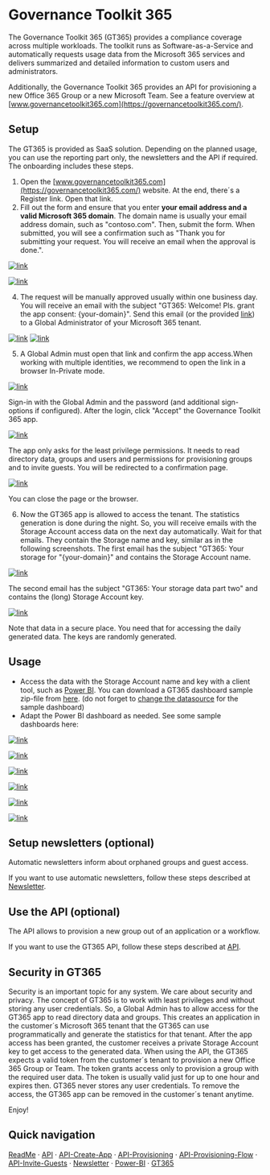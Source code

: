 # Governance Toolkit 365

The Governance Toolkit 365 (GT365) provides a compliance coverage across multiple workloads. The toolkit runs as Software-as-a-Service and automatically requests usage data from the Microsoft 365 services and delivers summarized and detailed information to custom users and administrators.

Additionally, the Governance Toolkit 365 provides an API for provisioning a new Office 365 Group or a new Microsoft Team. See a feature overview at [www.governancetoolkit365.com](https://governancetoolkit365.com/).

## Setup

The GT365 is provided as SaaS solution. Depending on the planned usage, you can use the reporting part only, the newsletters and the API if required. The  onboarding includes these steps.

1. Open the [www.governancetoolkit365.com](https://governancetoolkit365.com/) website. At the end, there´s a Register link. Open that link.
2. Fill out the form and ensure that you enter **your email address and a valid Microsoft 365 domain**. The domain name is usually your email address domain, such as "contoso.com". Then, submit the form. When submitted, you will see a confirmation such as "Thank you for submitting your request. You will receive an email when the approval is done.".

[![link](./images/register-1.png)](./images/register-1 "Click to enlarge")

[![link](./images/register-2.png)](./images/register-2 "Click to enlarge")

4. The request will be manually approved usually within one business day. You will receive an email with the subject "GT365: Welcome! Pls. grant the app consent: {your-domain}".
Send this email (or the provided [link](https://bit.ly/gt365app)) to a Global Administrator of your Microsoft 365 tenant.

[![link](./images/setup-1.png)](./images/setup-1.png "Click to enlarge")
[![link](./images/setup-1b.png)](./images/setup-1b.png "Click to enlarge")

5. A Global Admin must open that link and confirm the app access.When working with multiple identities, we recommend to open the link in a browser In-Private mode.

[![link](./images/setup-2.png)](./images/setup-2 "Click to enlarge")

Sign-in with the Global Admin and the password (and additional sign-options if configured). After the login, click "Accept" the Governance Toolkit 365 app.

[![link](./images/setup-3.png)](./images/setup-3 "Click to enlarge")

The app only asks for the least privilege permissions. It needs to read  directory data, groups and users and permissions for provisioning groups and to invite guests. You will be redirected to a confirmation page.

[![link](./images/setup-4.png)](./images/setup-4 "Click to enlarge")

You can close the page or the browser.

6. Now the GT365 app is allowed to access the tenant. The statistics generation is done during the night. So, you will receive emails with the Storage Account access data on the next day automatically. Wait for that emails. They contain the Storage name and key, similar as in the following screenshots.
The first email has the subject "GT365: Your storage for "{your-domain}" and contains the Storage Account name.

[![link](./images/setup-5.png)](./images/setup-5 "Click to enlarge")

The second email has the subject "GT365: Your storage data part two" and contains the (long) Storage Account key.

[![link](./images/setup-6.png)](./images/setup-6 "Click to enlarge")

Note that data in a secure place. You need that for accessing the daily generated data. The keys are randomly generated.

## Usage

- Access the data with the Storage Account name and key with a client tool, such as [Power BI](https://powerbi.microsoft.com/en-us/downloads/). You can download a GT365 dashboard sample zip-file from [here](https://governancetoolkit365.com/download/GovernanceToolkit365-Template.zip). (do not forget to [change the datasource](./power-bi-datasource.md) for the sample dashboard)
- Adapt the Power BI dashboard as needed. See some sample dashboards here: 

[![link](./images/bi-demo-1.png)](./images/bi-demo-1 "Click to enlarge")

[![link](./images/bi-demo-2.png)](./images/bi-demo-2 "Click to enlarge")

[![link](./images/bi-demo-3.png)](./images/bi-demo-3 "Click to enlarge")

[![link](./images/bi-demo-4.png)](./images/bi-demo-4 "Click to enlarge")

[![link](./images/bi-demo-5.png)](./images/bi-demo-5 "Click to enlarge")

[![link](./images/bi-demo-6.png)](./images/bi-demo-6 "Click to enlarge")

## Setup newsletters (optional)

Automatic newsletters inform about orphaned groups and guest access.

If you want to use automatic newsletters, follow these steps described at [Newsletter](./newsletter.md).

## Use the API (optional)

The API allows to provision a new group out of an application or a workflow.

If you want to use the GT365 API, follow these steps described at [API](./API.md).

## Security in GT365

Security is an important topic for any system. We care about security and privacy. 
The concept of GT365 is to work with least privileges and without storing any user credentials. So, a Global Admin has to allow access for the GT365 app to read directory data and groups. This creates an application in the customer´s Microsoft 365 tenant that the GT365 can use programmatically and generate the statistics for that tenant. After the app access has been granted, the customer receives a private Storage Account key to get access to the generated data.
When using the API, the GT365 expects a valid token from the customer´s tenant to provision a new Office 365 Group or Team. The token grants access only to provision a group with the required user data. The token is usually valid just for up to one hour and expires then.
GT365 never stores any user credentials. To remove the access, the GT365 app can be removed in the customer´s tenant anytime.

Enjoy!

## Quick navigation

[ReadMe](https://github.com/delegate365/GovernanceToolkit365/) &middot; [API](./API.md) &middot; [API-Create-App](./API-create-app.md) &middot; [API-Provisioning](./API-provisioning.md) &middot; [API-Provisioning-Flow](./API-provisioning-flow.md) &middot; [API-Invite-Guests](./API-invite-guest.md) &middot; [Newsletter](./newsletter.md) &middot; [Power-BI](./power-bi.md) &middot; [GT365](https://governancetoolkit365.com/)
